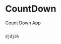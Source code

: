# CountDown
 Count Down App
          
                            
                                                                                            djdjdh                                                                          
                                                                                                        
                                                                                                         
                                                                                                  
                                                                                      
                                                           
                                      
                                 
           
         
          
